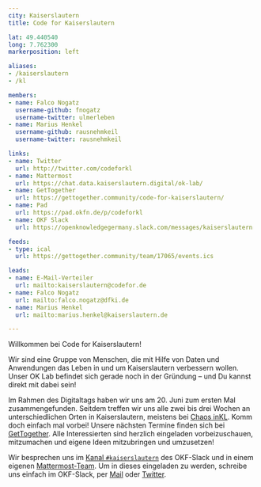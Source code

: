 ```yaml
---
city: Kaiserslautern
title: Code for Kaiserslautern

lat: 49.440540
long: 7.762300
markerposition: left

aliases:
- /kaiserslautern
- /kl

members:
- name: Falco Nogatz
  username-github: fnogatz
  username-twitter: ulmerleben
- name: Marius Henkel
  username-github: rausnehmkeil
  username-twitter: rausnehmkeil

links:
- name: Twitter
  url: http://twitter.com/codeforkl
- name: Mattermost
  url: https://chat.data.kaiserslautern.digital/ok-lab/
- name: GetTogether
  url: https://gettogether.community/code-for-kaiserslautern/
- name: Pad
  url: https://pad.okfn.de/p/codeforkl
- name: OKF Slack
  url: https://openknowledgegermany.slack.com/messages/kaiserslautern

feeds:
- type: ical
  url: https://gettogether.community/team/17065/events.ics

leads:
- name: E-Mail-Verteiler
  url: mailto:kaiserslautern@codefor.de
- name: Falco Nogatz
  url: mailto:falco.nogatz@dfki.de
- name: Marius Henkel
  url: mailto:marius.henkel@kaiserslautern.de

---
```


Willkommen bei Code for Kaiserslautern!

Wir sind eine Gruppe von Menschen, die mit Hilfe von Daten und Anwendungen das Leben in und um Kaiserslautern verbessern wollen. Unser OK Lab befindet sich gerade noch in der Gründung – und Du kannst direkt mit dabei sein!

Im Rahmen des Digitaltags haben wir uns am 20. Juni zum ersten Mal zusammengefunden. Seitdem treffen wir uns alle zwei bis drei Wochen an unterschiedlichen Orten in Kaiserslautern, meistens bei [Chaos inKL](https://www.chaos-inkl.de/wiki/project:raum). Komm doch einfach mal vorbei! Unsere nächsten Termine finden sich bei [GetTogether](https://gettogether.community/code-for-kaiserslautern/). Alle Interessierten sind herzlich eingeladen vorbeizuschauen, mitzumachen und eigene Ideen mitzubringen und umzusetzen!

Wir besprechen uns im [Kanal `#kaiserslautern`](https://openknowledgegermany.slack.com/messages/kaiserslautern) des OKF-Slack und in einem eigenen [Mattermost-Team](https://chat.data.kaiserslautern.digital/ok-lab/). Um in dieses eingeladen zu werden, schreibe uns einfach im OKF-Slack, per [Mail](mailto:kaiserslautern@codefor.de) oder [Twitter](http://twitter.com/codeforkl).
